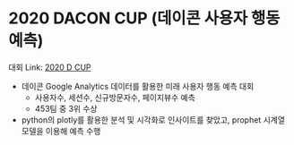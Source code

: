 # 2020 DACON CUP (데이콘 사용자 행동 예측)
대회 Link: [2020 D CUP](https://dacon.io/competitions/official/235683/overview/description, "Dacon Link")
- 데이콘 Google Analytics 데이터를 활용한 미래 사용자 행동 예측 대회
	- 사용자수, 세션수, 신규방문자수, 페이지뷰수 예측
	- 453팀 중 3위 수상
- python의 plotly를 활용한 분석 및 시각화로 인사이트를 찾았고, prophet 시계열 모델을 이용해 예측 수행
